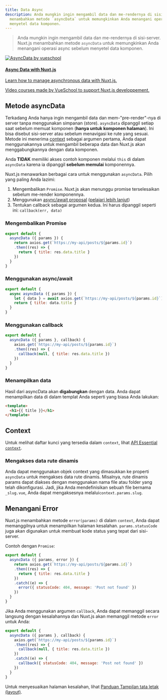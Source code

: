 ```yaml
---
title: Data Async
description: Anda mungkin ingin mengambil data dan me-rendernya di sisi-server. Nuxt.js
  menambahkan metode `asyncData` untuk memungkinkan Anda menangani operasi async sebelum
  menyetel data komponen.
---
```


> Anda mungkin ingin mengambil data dan me-rendernya di sisi-server. Nuxt.js menambahkan metode `asyncData` untuk memungkinkan Anda menangani operasi async sebelum menyetel data komponen.

<div>
  <a href="http://vueschool.io/?friend=nuxt" target="_blank" class="Promote">
    <img src="/async-data-with-nuxtjs.png" alt="AsyncData by vueschool"/>
    <div class="Promote__Content">
      <h4 class="Promote__Content__Title">Async Data with Nuxt.js</h4>
      <p class="Promote__Content__Description">Learn how to manage asynchronous data with Nuxt.js.</p>
      <p class="Promote__Content__Signature">Video courses made by VueSchool to support Nuxt.js developpement.</p>
    </div>
  </a>
</div>

## Metode asyncData

Terkadang Anda hanya ingin mengambil data dan mem-"pre-render"-nya di server tanpa menggunakan simpanan (store). `asyncData` dipanggil setiap saat sebelum memuat komponen (**hanya untuk komponen halaman**). Ini bisa disebut sisi-server atau sebelum menavigasi ke rute yang sesuai. Metode ini menerima [context](/api/context) sebagai argumen pertama, Anda dapat menggunakannya untuk mengambil beberapa data dan Nuxt.js akan menggabungkannya dengan data komponen.

<div class="Alert Alert--orange">

Anda **TIDAK** memiliki akses contoh komponen melalui `this` di dalam `asyncData` karena ia dipanggil **sebelum memulai** komponennya.

</div>

Nuxt.js menawarkan berbagai cara untuk menggunakan `asyncData`. Pilih yang paling Anda lazimi:

1. Mengembalikan `Promise`. Nuxt.js akan menunggu promise terselesaikan sebelum me-render komponennya.
2. Menggunakan [async/await proposal](https://github.com/lukehoban/ecmascript-asyncawait) ([pelajari lebih lanjut](https://zeit.co/blog/async-and-await))
3. Tentukan callback sebagai argumen kedua. Ini harus dipanggil seperti ini: `callback(err, data)`

### Mengembalikan Promise

```js
export default {
  asyncData ({ params }) {
    return axios.get(`https://my-api/posts/${params.id}`)
    .then((res) => {
      return { title: res.data.title }
    })
  }
}
```

### Menggunakan async/await

```js
export default {
  async asyncData ({ params }) {
    let { data } = await axios.get(`https://my-api/posts/${params.id}`)
    return { title: data.title }
  }
}
```

### Menggunakan callback

```js
export default {
  asyncData ({ params }, callback) {
    axios.get(`https://my-api/posts/${params.id}`)
    .then((res) => {
      callback(null, { title: res.data.title })
    })
  }
}
```

### Menampilkan data

Hasil dari asyncData akan **digabungkan** dengan data. Anda dapat menampilkan data di dalam templat Anda seperti yang biasa Anda lakukan:

```html
<template>
  <h1>{{ title }}</h1>
</template>
```

## Context

Untuk melihat daftar kunci yang tersedia dalam `context`, lihat <a href="/api/context" data-md-type="link">API Essential `context`</a>.

### Mengakses data rute dinamis

Anda dapat menggunakan objek context yang dimasukkan ke properti `asyncData` untuk mengakses data rute dinamis. Misalnya, rute dinamis params dapat diakses dengan menggunakan nama file atau folder yang telah dikonfigurasi. Jadi, jika Anda mendefinisikan sebuah file bernama `_slug.vue`, Anda dapat mengaksesnya melalui`context.params.slug`.

## Menangani Error

Nuxt.js menambahkan metode `error(params)` di dalam `context`, Anda dapat memanggilnya untuk menampilkan halaman kesalahan. `params.statusCode` juga akan digunakan untuk membuat kode status yang tepat dari sisi-server.

Contoh dengan `Promise`:

```js
export default {
  asyncData ({ params, error }) {
    return axios.get(`https://my-api/posts/${params.id}`)
    .then((res) => {
      return { title: res.data.title }
    })
    .catch((e) => {
      error({ statusCode: 404, message: 'Post not found' })
    })
  }
}
```

Jika Anda menggunakan argumen `callback`, Anda dapat memanggil secara langsung dengan kesalahannya dan Nuxt.js akan memanggil metode `error` untuk Anda:

```js
export default {
  asyncData ({ params }, callback) {
    axios.get(`https://my-api/posts/${params.id}`)
    .then((res) => {
      callback(null, { title: res.data.title })
    })
    .catch((e) => {
      callback({ statusCode: 404, message: 'Post not found' })
    })
  }
}
```

Untuk menyesuaikan halaman kesalahan, lihat [Panduan Tampilan tata letak (layout)](/guide/views#layouts).
